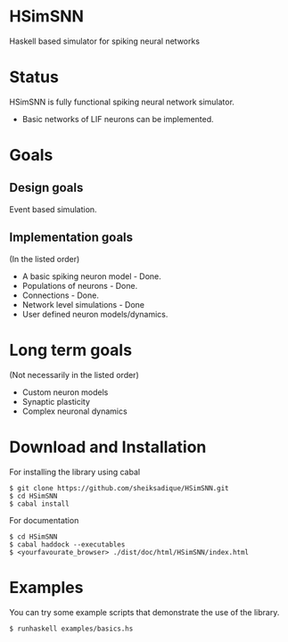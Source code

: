 # HSimSNN
Haskell based simulator for spiking neural networks


Status
======

HSimSNN is fully functional spiking neural network simulator.

- Basic networks of LIF neurons can be implemented.

Goals
=====

Design goals
------------

Event based simulation.

Implementation goals
--------------------

(In the listed order)

- A basic spiking neuron model - Done.
- Populations of neurons - Done.
- Connections - Done.
- Network level simulations - Done
- User defined neuron models/dynamics.

Long term goals
===============

(Not necessarily in the listed order)

- Custom neuron models
- Synaptic plasticity
- Complex neuronal dynamics
    

Download and Installation
=========================

For installing the library using cabal

```
$ git clone https://github.com/sheiksadique/HSimSNN.git
$ cd HSimSNN
$ cabal install
```

For documentation

```
$ cd HSimSNN
$ cabal haddock --executables
$ <yourfavourate_browser> ./dist/doc/html/HSimSNN/index.html

```

Examples
========

You can try some example scripts that demonstrate the use of the library.


```
$ runhaskell examples/basics.hs
```

